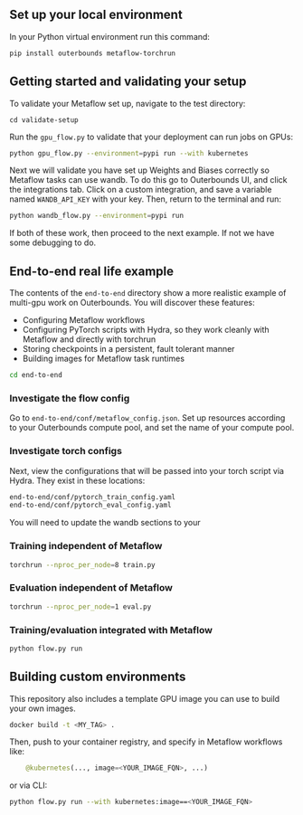 ## Set up your local environment

In your Python virtual environment run this command:
```bash
pip install outerbounds metaflow-torchrun
```

## Getting started and validating your setup

To validate your Metaflow set up, navigate to the test directory:
```
cd validate-setup
```

Run the `gpu_flow.py` to validate that your deployment can run jobs on GPUs:
```bash
python gpu_flow.py --environment=pypi run --with kubernetes
```

Next we will validate you have set up Weights and Biases correctly so Metaflow tasks can use wandb.
To do this go to Outerbounds UI, and click the integrations tab. 
Click on a custom integration, and save a variable named `WANDB_API_KEY` with your key.
Then, return to the terminal and run:

```bash
python wandb_flow.py --environment=pypi run 
```

If both of these work, then proceed to the next example. 
If not we have some debugging to do. 

## End-to-end real life example

The contents of the `end-to-end` directory show a more realistic example of multi-gpu work on Outerbounds.
You will discover these features:
- Configuring Metaflow workflows
- Configuring PyTorch scripts with Hydra, so they work cleanly with Metaflow and directly with torchrun
- Storing checkpoints in a persistent, fault tolerant manner
- Building images for Metaflow task runtimes

```bash
cd end-to-end
```

### Investigate the flow config

Go to `end-to-end/conf/metaflow_config.json`. 
Set up resources according to your Outerbounds compute pool, and set the name of your compute pool.

### Investigate torch configs

Next, view the configurations that will be passed into your torch script via Hydra.
They exist in these locations:
```bash
end-to-end/conf/pytorch_train_config.yaml
end-to-end/conf/pytorch_eval_config.yaml
```

You will need to update the wandb sections to your


### Training independent of Metaflow
```bash
torchrun --nproc_per_node=8 train.py 
```

### Evaluation independent of Metaflow
```bash
torchrun --nproc_per_node=1 eval.py 
```

### Training/evaluation integrated with Metaflow
```bash
python flow.py run
```

## Building custom environments

This repository also includes a template GPU image you can use to build your own images. 
```bash
docker build -t <MY_TAG> .
```
Then, push to your container registry, and specify in Metaflow workflows like:
```python
    @kubernetes(..., image=<YOUR_IMAGE_FQN>, ...)
```
or via CLI:
```bash
python flow.py run --with kubernetes:image==<YOUR_IMAGE_FQN>
```
